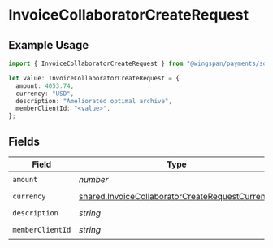 # InvoiceCollaboratorCreateRequest

## Example Usage

```typescript
import { InvoiceCollaboratorCreateRequest } from "@wingspan/payments/sdk/models/shared";

let value: InvoiceCollaboratorCreateRequest = {
  amount: 4053.74,
  currency: "USD",
  description: "Ameliorated optimal archive",
  memberClientId: "<value>",
};
```

## Fields

| Field                                                                                                                     | Type                                                                                                                      | Required                                                                                                                  | Description                                                                                                               |
| ------------------------------------------------------------------------------------------------------------------------- | ------------------------------------------------------------------------------------------------------------------------- | ------------------------------------------------------------------------------------------------------------------------- | ------------------------------------------------------------------------------------------------------------------------- |
| `amount`                                                                                                                  | *number*                                                                                                                  | :heavy_check_mark:                                                                                                        | N/A                                                                                                                       |
| `currency`                                                                                                                | [shared.InvoiceCollaboratorCreateRequestCurrency](../../../sdk/models/shared/invoicecollaboratorcreaterequestcurrency.md) | :heavy_check_mark:                                                                                                        | N/A                                                                                                                       |
| `description`                                                                                                             | *string*                                                                                                                  | :heavy_check_mark:                                                                                                        | N/A                                                                                                                       |
| `memberClientId`                                                                                                          | *string*                                                                                                                  | :heavy_check_mark:                                                                                                        | N/A                                                                                                                       |